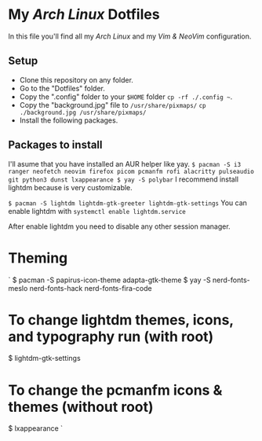 # My *Arch Linux* Dotfiles

In this file you'll find all my *Arch Linux* and my *Vim & NeoVim* configuration.

## Setup

- Clone this repository on any folder.
- Go to the "Dotfiles" folder.
- Copy the ".config" folder to your `$HOME` folder `cp -rf ./.config ~`.
- Copy the "background.jpg" file to `/usr/share/pixmaps/` `cp ./background.jpg /usr/share/pixmaps/`
- Install the following packages.

## Packages to install 

I'll asume that you have installed an AUR helper like yay.
``
$ pacman -S i3 ranger neofetch neovim firefox picom pcmanfm rofi alacritty pulseaudio git python3 dunst lxappearance
$ yay -S polybar
``
I recommend install lightdm because is very customizable.

`
$ pacman -S lightdm lightdm-gtk-greeter lightdm-gtk-settings
`
You can enable lightdm with `systemctl enable lightdm.service`

After enable lightdm you need to disable any other session manager.

# Theming

`
$ pacman -S papirus-icon-theme adapta-gtk-theme
$ yay -S nerd-fonts-meslo nerd-fonts-hack nerd-fonts-fira-code

# To change lightdm themes, icons, and typography run (with root)
$ lightdm-gtk-settings

# To change the pcmanfm icons & themes (without root)
$ lxappearance
`

